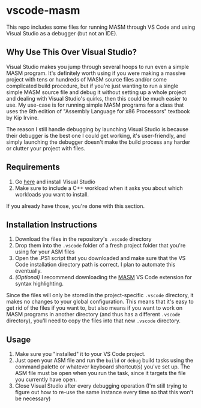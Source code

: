 # vscode-masm

This repo includes some files for running MASM through VS Code and using Visual Studio as a debugger (but not an IDE).

## Why Use This Over Visual Studio?

Visual Studio makes you jump through several hoops to run even a simple MASM program. It's definitely worth using if you were making a massive project with tens or hundreds of MASM source files and/or some complicated build procedure, but if you're just wanting to run a single simple MASM source file and debug it without setting up a whole project and dealing with Visual Studio's quirks, then this could be much easier to use. My use-case is for running simple MASM programs for a class that uses the 8th edition of "Assembly Language for x86 Processors" textbook by Kip Irvine.

The reason I still handle debugging by launching Visual Studio is because their debugger is the best one I could get working, it's user-friendly, and simply launching the debugger doesn't make the build process any harder or clutter your project with files.

## Requirements

1. Go [here](https://learn.microsoft.com/en-us/visualstudio/install/install-visual-studio?view=vs-2022) and install Visual Studio
2. Make sure to include a C++ workload when it asks you about which workloads you want to install.

If you already have those, you're done with this section.

## Installation Instructions

1. Download the files in the repository's `.vscode` directory
2. Drop them into the `.vscode` folder of a fresh project folder that you're using for your ASM files
3. Open the .PS1 script that you downloaded and make sure that the VS Code installation directory path is correct. I plan to automate this eventually.
4. *(Optional)* I recommend downloading the [MASM](https://marketplace.visualstudio.com/items?itemName=blindtiger.masm) VS Code extension for syntax highlighting.

Since the files will only be stored in the project-specific `.vscode` directory, it makes no changes to your global configuration. This means that it's easy to get rid of the files if you want to, but also means if you want to work on MASM programs in another directory (and thus has a different `.vscode` directory), you'll need to copy the files into that new `.vscode` directory.

## Usage

1. Make sure you "installed" it to your VS Code project.
2. Just open your ASM file and run the `build` or `debug` build tasks using the command palette or whatever keyboard shortcut(s) you've set up. The ASM file must be open when you run the task, since it targets the file you currently have open.
3. Close Visual Studio after every debugging operation (I'm still trying to figure out how to re-use the same instance every time so that this won't be necessary)
